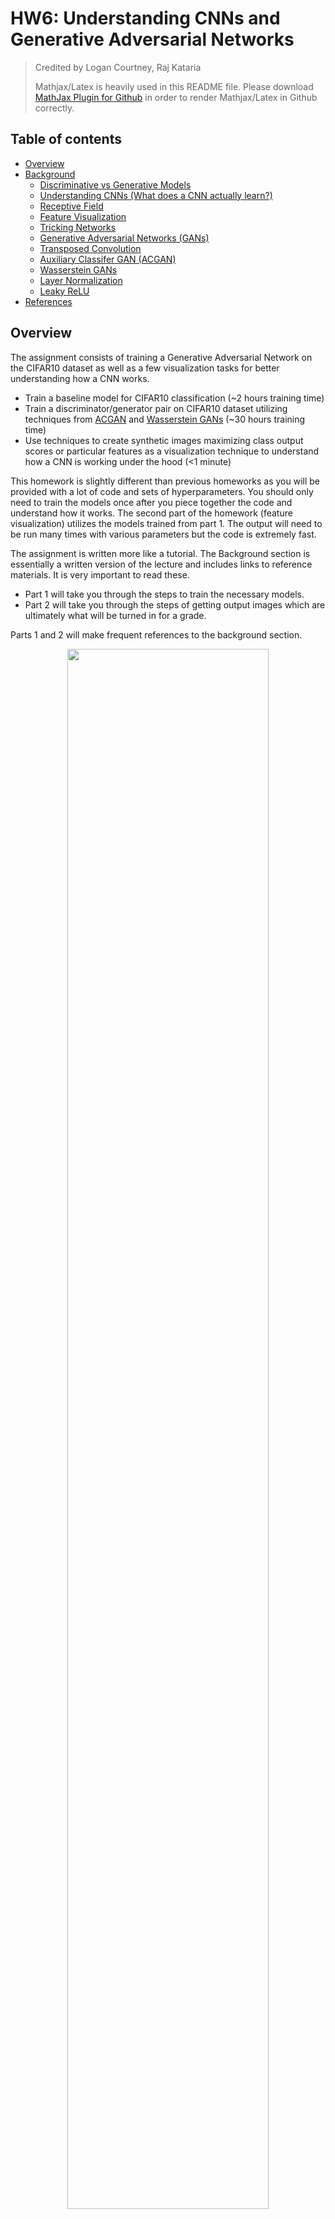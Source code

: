 # HW6: Understanding CNNs and Generative Adversarial Networks

> Credited by Logan Courtney, Raj Kataria
>
> Mathjax/Latex is heavily used in this README file. Please download [MathJax Plugin for Github](https://chrome.google.com/webstore/detail/mathjax-plugin-for-github/ioemnmodlmafdkllaclgeombjnmnbima) in order to render Mathjax/Latex in Github correctly.

## Table of contents

- [Overview](#overview)
- [Background](#background)
    - [Discriminative vs Generative Models](#discriminative-vs-generative-models)
    - [Understanding CNNs (What does a CNN actually learn?)](#understanding-cnns-what-does-a-cnn-actually-learn)
    - [Receptive Field](#receptive-field)
    - [Feature Visualization](#feature-visualization)
    - [Tricking Networks](#tricking-networks)
    - [Generative Adversarial Networks (GANs)](#generative-adversarial-networks-gans)
    - [Transposed Convolution](#transposed-convolution)
    - [Auxiliary Classifer GAN (ACGAN)](#auxiliary-classifer-gan-acgan)
    - [Wasserstein GANs](#wasserstein-gans)
    - [Layer Normalization](#layer-normalization)
    - [Leaky ReLU](#leaky-relu)
- [References](#references)


## Overview

The assignment consists of training a Generative Adversarial Network on the CIFAR10 dataset as well as a few visualization tasks for better understanding how a CNN works.

- Train a baseline model for CIFAR10 classification (~2 hours training time)
- Train a discriminator/generator pair on CIFAR10 dataset utilizing techniques from [ACGAN](https://courses.engr.illinois.edu/ie534/fa2018/secure/GAN.html#auxiliary-classifer-gan-acgan) and [Wasserstein GANs](https://courses.engr.illinois.edu/ie534/fa2018/secure/GAN.html#wasserstein-gans) (~30 hours training time)
- Use techniques to create synthetic images maximizing class output scores or particular features as a visualization technique to understand how a CNN is working under the hood (<1 minute)

This homework is slightly different than previous homeworks as you will be provided with a lot of code and sets of hyperparameters. You should only need to train the models once after you piece together the code and understand how it works. The second part of the homework (feature visualization) utilizes the models trained from part 1. The output will need to be run many times with various parameters but the code is extremely fast.

The assignment is written more like a tutorial. The Background section is essentially a written version of the lecture and includes links to reference materials. It is very important to read these.

- Part 1 will take you through the steps to train the necessary models.
- Part 2 will take you through the steps of getting output images which are ultimately what will be turned in for a grade.

Parts 1 and 2 will make frequent references to the background section.


<p align="center">
    <img src="./fig/fake_images.png" width="80%">
    <br>
    <em>Fake images generated from random noise to look like the CIFAR10 dataset. Each column is a class specific generation. Airplane, Car, Bird, Cat, Deer, Dog, Frog, Horse, Ship, Truck</em>
</p>


## Background

### Discriminative vs Generative Models

Read the short [wikipedia page](https://en.wikipedia.org/wiki/Generative_model) if you're unfamiliar with these terms

A generative method attempts to model the full joint distribution $P(X,Y)$. For classification problems, we want the posterior probability $P(Y|X)$ which can be gotten from the modeled $P(X,Y)$ with Bayes Rule. In a similar fashion, we can also get the likelihood $P(X|Y)$.

As an example, let $X$ be a random variable for shoe size with $Y$ being a label from `{male,female}`. Shoe size is a multi-modal distribution that can be modeled as two separate Gaussian distributions: one for male and one for female.


<p align="center">
    <img src="./fig/shoesize.jpg" width="80%">
</p>


If provided with a particular shoe size as a classification task, the plot above shows easily how one could estimate $P(Y|X)$. If an application requires it, a generative model could also generate fake data that looks real by sampling from each individual likelihood distribution $P(X|Y)$. As long as the underlying distribution chosen for the modeling the data is correct (two independent Gaussians in this case), the sampled data is indistinguishable from the true data.

Neural networks for classification are trained in a discriminative fashion via SGD to model a pseudo-posterior probability $P(Y|X)$ directly. This is not technically a true distribution although it is very useful in practice since the underlying data distributions are usually of high complexity with many modes. There isn't necessarily a simple distribution like a Gaussian to easily describe it. The network is simply being provided with a large number of data pairs $(X,Y)$ and attempts to learn some mathematical function capable of discriminating between the labels.

What if the application required the generation of realistic samples? By skipping ahead and only modeling $P(Y|X)$, typical classification networks are not directly suited for generating samples matching the joint distribution $P(X,Y)$ or individual likelihoods $P(X|Y)$. Generative Adversarial Netowrks (GANs) are an attempt to capture benefits of generative models while still utilizing the successful techniques used for training discriminative neural networks.

Generative models are useful for things like:

- Representing and manipulating high dimensional probability distributions
- Reinforcement learning applications where the model generates **realistic** experiences to learn from when acquiring data may be costly.
- Unsupervised/Semi-Supervised learning (acquiring unlabeled data is typically easier)
- Capable of handling multi-modal models


<p align="center">
    <img src="./fig/multimodal_faces.png" width="80%">
    <br>
    <em>Lotter, W., Kreiman, G., and Cox, D. (2015). Unsupervised learning of visual structure using predictive generative networks. arXiv preprint arXiv:1511.06380</em>.
</p>


The above image is an example of a model attempting to predict the next frame of a 3d rendered moving face. The MSE predicts a *blurry* version of the many possible face positions that could be the next frame. With an additional GAN loss (a discriminator network deciding if it's a ground truth image or from the generator), the generator is forced to choose one of the many possible positions while maintaining the sharp/detailed look of the ground truth.



### Understanding CNNs (What does a CNN actually learn?)

In order generate realistic images with a GAN, it would help to understand a bit more about how CNNs work. For a problem like classification, what does it learn? Does it learn small or large objects? Does it learn larger objects are a collection of smaller parts? Does it have the concept of a *whole*? Consider how one might describe an objects' looks to another person. Would a CNN have a similar description?

There are lot of questions to ask yourself while designing a network (input resolution, how many layers, how many hidden units, when to use pooling/stride, etc.) and there is no definitive answer. It's true that a network will attempt to learn a mapping function from input to output during SGD without user input but the network needs to be capable of learning the appropriate mathematical functions before learning even begins. If the labels can only be discriminated by high resolution, complex patterns taking up large amounts of the input image, using large kernels with significant pooling could inhibit its ability to learn as opposed to a series of small kernel convolutions.

A network trained with SGD is only set up to discriminate between objects. It will not learn what it doesn't need. It can also easily learn patterns in specific images that don't generalize well across samples (overfitting). If your only output classes are a tiger and a soccerball, the network may only need to learn a single kernel capable of detecting orange. It outputs tiger if it sees orange and soccerball otherwise. If you add in a class for basketball, maybe it needs to also learn a straight stripe pattern and a zig zag pattern. Add another class for zebra and it now needs to differentiate between the colors of the stripes. **The intuition follows that the more classes the model needs to discriminate between, the more its necessary for it to learn the concept of a** `whole`. Additionally, with larger datasets, the more the network must use the features it has more efficiently such that there is overlap between classes which can help prevent overfitting.

The features of each layer as the input passes deeper into the network start off as simple patterns (edges, colors, etc.) and become more complex. Due to the nature of convolutions, the receptive field becomes larger allowing the features to become larger in the context of the original input image.

### Receptive Field

The receptive field is the region of the input image that went into the calculation of a particular feature. The output of a convolution layer applied to an image is technically another image. Each pixel in this new image can only see a portion of the previous image. It is easy to see how after applying a kernel of size $3$ would result in a new image where each pixel has a receptive field of $3 \times 3$. A subsequent convolution would result in another image with a receptive field of $5 \times 5$compared to the original input.


<p align="center">
    <img src="./fig/receptive_field.png" width="80%">
</p>


The image above shows how the receptive field grows when an input image of size $5 \times 5$ gets passed through a convolution layer with a kernel of `3`, padding of `1`, and a stride of `2`. The left column shows the feature maps after each convolution. The right column adds blank spots in to show the stride with the color shaded regions signifying the size of the receptive field.

Convolutions, strided convolutions, and pooling layers affect the receptive field in different ways. Near the output of the network, the receptive field should be relative to the `size` of the objects of interest within the image.

This link here provides a more in depth explanation and is where the above picture is pulled from. It also shows explicit equations for how to calculate the receptive field. This link shows how the receptive field grows as the network gets deeper. The particular network shown in the link is the one you will create for this homework. Note the receptive field is $45 \times 45$ at the output which is larger than the CIFAR10 images ($32 \times 32$). This means the features should be capable of capturing full objects.

### Feature Visualization

It is possible to visualize the features and see how they become more interesting and complex as the network deepens. One method is to input a noisy initialized image and calculate the gradient of a particular feature within the network with respect to the input. This gradient indicates how changes in the input image affect the magnitude of the feature. This process can be repeated with the image being adjusted slightly each time with the gradient. The final image is then a synthesized image causing a very high activation of that particular feature.


<p align="center">
    <img src="./fig/vis_layers_output.png" width="80%">
</p>


The above images are generated by backpropagating the error from the final classification layer for particular classes. These images do not look real but there are certain distinctive features. There are sometimes multiple outlines of the various objects, there are clear patterns associated with the objects (dots for the dalmation, squares for the computer keyboard, body outlines for the animals), and the size of the objects vary in terms of receptive field. There are lots of random points/colors/contours that cause high activation but not what we as humans would necessarily think are important.


<p align="center">
    <img src="./fig/vis_features.png" width="80%">
</p>


The following link goes much more in depth to this process and has references to a paper/visualization tool. You will do this for the second part of this assignment.

### Tricking Networks

Similar to the feature visualization technique, real images correctly classified by a network can be imperceptibly altered to produce a highly confident incorrect output. Backpropagate the error for an alternative label to real image, use the sign of the gradient (-1 or 1), multiply this by 0.0078, and add it to the original image. A value of 0.0078 is 1⁄255 which is how colors are discretized for storing a digital image. Changing the value of the input image by less than this is imperceptible to humans but convolution networks can be highly sensitive to these changes.


<p align="center">
    <img src="./fig/trick_network.png" width="80%">
    <img src="./fig/linear_extrapolation.png" width="80%">
</p>


The above images are from this [blog post](https://www.kdnuggets.com/2015/07/deep-learning-adversarial-examples-misconceptions.html) written by the author of the original GAN paper, Ian Goodfellow.

### Generative Adversarial Networks (GANs)

It is heavily recommended to read the original GAN [tutorial](https://arxiv.org/pdf/1701.00160.pdf) written by Ian Goodfellow as part of the assignment.

GANs consist of two separate networks typically referred to as the generator network and the discriminator network (refered to as the critic network in the Wasserstein GAN paper). The generator is capable of creating fake images from random noise. The discriminator is optimized to differentiate between real images and the images from the generator. The generator is provided with the gradient from the discriminator and is optimized to create fake images the discriminator considers real.


<p align="center">
    <img src="./fig/gan_task.png" width="80%">
</p>


The discriminator is simply any convolutional neural network such as the ones used in previous assignments. The generator samples a vector from a random distribution and manipulates it with transposed convolutions until it is in the shape of an input image.


<p align="center">
    <img src="./fig/DCGAN.png" width="80%">
</p>


The above image is from the paper Unsupervised Representation Learning with Deep Convolutional Generative Advserial Networks and is typically referred to as DCGAN for short. Although they're labeled as deconvolutions, the correct name is a transposed convolution as a deconvolution technically means the inverse of a convolution. The term deconvolution is sometimes seen in the literature.


### Transposed Convolution

<p align="center">
    <img src="./fig/transposed_convolutions.png" width="80%">
</p>

When a transposed convolution is used with a stride larger than 1, the output image is increases in size (bottom row of the above image). Animations for the above images can be found here as well as a [technical document](https://arxiv.org/pdf/1603.07285.pdf) about convolutions. Transposed convolutions are discussed in chapter 4.


### Auxiliary Classifer GAN (ACGAN)

The original GAN formulation was used for unsupervised learning and did not take into account any labels for the data. The final output from the discriminator was of dimension 1 representing the probability of the input being real. [Conditional Image Synthesis with Auxiliary Classifier GANs](https://arxiv.org/pdf/1610.09585.pdf) introduced a technique for generating class specific examples by including an auxiliary classifier in the discriminator.


<p align="center">
    <img src="./fig/acgan.png" width="80%">
</p>


There are two primary distinctions. The first is the generator is provided with some information about the class label. When randomly generating a vector of length $d$ for the generator, the first $n$ dimensions (where $n$ is the number of classes) are made to be $0.0$ except for a $1.0$ in the location of a randomly sampled class. Additionally, the discriminator has two separate output layers. The first is used as the critic for determining if the input is real or fake. The second is called the auxiliary classifier and has an output dimension equal to $n$ which determines which class the input belongs to. During optimization, both the generator and the discriminator have an additional loss term which is simply the cross entropy error of the auxiliary classifier.

After training, this provides the additional benefit of being able to specify which class the generator should generate by placing a $1.0$ in one of the first $n$ dimensions of the randomly sampled vector.


### Wasserstein GANs

The original GAN formulation had issues with training stability and the Wasserstein GAN helped address this problem. The Wasserstein GAN optimizes a different loss function. From an implementation standpoint, the only two changes are to remove the sigmoid operation from the final layer to directly be used for optimization and to introduce weight clipping to satisfy the Lipschitz constraint.

[Improved Training for Wasserstein GANs](https://arxiv.org/pdf/1704.00028.pdf) found that weight clipping to enforce the Lipschitz constraint still led to undesired behavior. They penalize the norm of the gradient of the critic (discriminator) with the respect to its input to enforce the constraint instead with significantly improved results.

Batch normalization is typically used in both the generator and the discriminator networks. However, batch normalization causes the entire batch of outputs to be dependent on the entire batch of inputs which makes the gradient penalty invalid. Layer normalization is used as a replacement.

### Layer Normalization

[Layer Normalization](https://arxiv.org/pdf/1607.06450.pdf) attempted to address certain issues related to applying batch normalization to recurrent neural networks and to remove the batch dependencies between the input and output.

Let $X$ be a data matrix of size $b$ by $d$ where $b$ is the batch size and $d$ is the number of features. Each row of this matrix is a separate sample of features. Each column is a single feature over the entire batch. Batch normalization normalizes with respect to the columns while layer normalization normalizes with respect to the row. Therefore, with layer normalization, the features of a single sample are normalized based on all of the other features in that sample without any information about other samples in the batch. This means the output from layer normalization is the same during the training and test phase.

### Leaky ReLU

It is typically easier to train GANs when a leaky ReLU is used in place of all ReLU activations in the discriminator. A leaky ReLU still allows gradient flow (albeit scaled down) even if the output is negative. 


<p align="center">
    <img src="./fig/leaky_relu.jpeg" width="80%">
</p>
